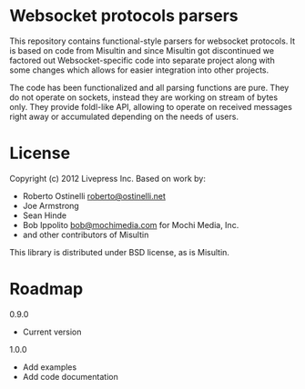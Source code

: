 Websocket protocols parsers
===========================

This repository contains functional-style parsers for websocket
protocols. It is based on code from Misultin and since Misultin got
discontinued we factored out Websocket-specific code into separate
project along with some changes which allows for easier integration
into other projects.

The code has been functionalized and all parsing functions are
pure. They do not operate on sockets, instead they are working on
stream of bytes only. They provide foldl-like API, allowing to operate
on received messages right away or accumulated depending on the needs
of users.

License
=======

Copyright (c) 2012 Livepress Inc. Based on work by:

* Roberto Ostinelli <roberto@ostinelli.net>
* Joe Armstrong
* Sean Hinde
* Bob Ippolito <bob@mochimedia.com> for Mochi Media, Inc.
* and other contributors of Misultin

This library is distributed under BSD license, as is Misultin.

Roadmap
=======

0.9.0
* Current version

1.0.0
* Add examples
* Add code documentation
